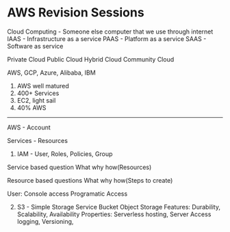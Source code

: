 # AWS Revision Sessions

Cloud Computing - Someone else computer that we use through internet
IAAS - Infrastructure as a service
PAAS - Platform as a service
SAAS - Software as service

Private Cloud 
Public Cloud 
Hybrid Cloud
Community Cloud

AWS, GCP, Azure, Alibaba, IBM

1. AWS well matured
2. 400+ Services
3. EC2, light sail
4. 40% AWS
----------------------

AWS - Account 

Services - Resources
1) IAM - User, Roles, Policies, Group

Service based question
What why how(Resources)

Resource based questions
What why how(Steps to create)

User:
Console access
Programatic Access 

2) S3 - Simple Storage Service
Bucket
Object Storage 
Features: Durability, Scalability, Availability 
Properties: Serverless hosting, Server Access logging, Versioning, 


